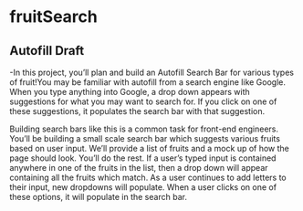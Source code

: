 # fruitSearch

## Autofill Draft

-In this project, you’ll plan and build an Autofill Search Bar for various types of fruit!You may be familiar with autofill from a search engine like Google. When you type anything into Google, a drop down appears with suggestions for what you may want to search for. If you click on one of these suggestions, it populates the search bar with that suggestion.

Building search bars like this is a common task for front-end engineers. You’ll be building a small scale search bar which suggests various fruits based on user input. We’ll provide a list of fruits and a mock up of how the page should look. You’ll do the rest. If a user’s typed input is contained anywhere in one of the fruits in the list, then a drop down will appear containing all the fruits which match. As a user continues to add letters to their input, new dropdowns will populate. When a user clicks on one of these options, it will populate in the search bar.

### 